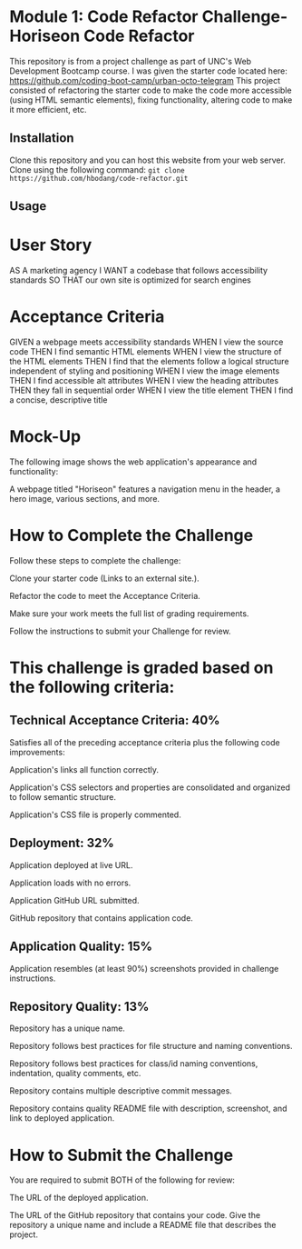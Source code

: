# Module 1: Code Refactor Challenge- Horiseon Code Refactor
This repository is from a project challenge as part of UNC's Web Development Bootcamp course. I was given the starter code located here: https://github.com/coding-boot-camp/urban-octo-telegram This project consisted of refactoring the starter code to make the code more accessible (using HTML semantic elements), fixing functionality, altering code to make it more efficient, etc.

## Installation
Clone this repository and you can host this website from your web server. Clone using the following command:
```git clone https://github.com/hbodang/code-refactor.git```

## Usage





# User Story
AS A marketing agency
I WANT a codebase that follows accessibility standards
SO THAT our own site is optimized for search engines

# Acceptance Criteria
GIVEN a webpage meets accessibility standards
WHEN I view the source code
THEN I find semantic HTML elements
WHEN I view the structure of the HTML elements
THEN I find that the elements follow a logical structure independent of styling and positioning
WHEN I view the image elements
THEN I find accessible alt attributes
WHEN I view the heading attributes
THEN they fall in sequential order
WHEN I view the title element
THEN I find a concise, descriptive title

# Mock-Up
The following image shows the web application's appearance and functionality:

A webpage titled "Horiseon" features a navigation menu in the header, a hero image, various sections, and more.

# How to Complete the Challenge
Follow these steps to complete the challenge:

Clone your starter code (Links to an external site.).

Refactor the code to meet the Acceptance Criteria.

Make sure your work meets the full list of grading requirements.

Follow the instructions to submit your Challenge for review.


# This challenge is graded based on the following criteria:

## Technical Acceptance Criteria: 40%
Satisfies all of the preceding acceptance criteria plus the following code improvements:

Application's links all function correctly.

Application's CSS selectors and properties are consolidated and organized to follow semantic structure.

Application's CSS file is properly commented.

## Deployment: 32%
Application deployed at live URL.

Application loads with no errors.

Application GitHub URL submitted.

GitHub repository that contains application code.

## Application Quality: 15%
Application resembles (at least 90%) screenshots provided in challenge instructions.

## Repository Quality: 13%
Repository has a unique name.

Repository follows best practices for file structure and naming conventions.

Repository follows best practices for class/id naming conventions, indentation, quality comments, etc.

Repository contains multiple descriptive commit messages.

Repository contains quality README file with description, screenshot, and link to deployed application.

# How to Submit the Challenge
You are required to submit BOTH of the following for review:

The URL of the deployed application.

The URL of the GitHub repository that contains your code. Give the repository a unique name and include a README file that describes the project.